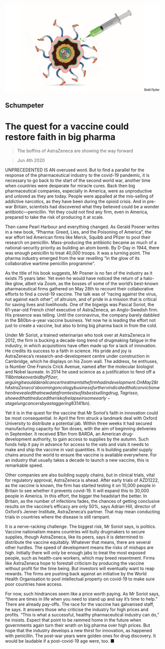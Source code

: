 ![](./images/20200606_WBD000_0.jpg)

## Schumpeter

# The quest for a vaccine could restore faith in big pharma

> The boffins of AstraZeneca are showing the way forward

> Jun 4th 2020

UNPRECEDENTED IS AN overused word. But to find a parallel for the response of the pharmaceutical industry to the covid-19 pandemic, it is necessary to go back to the start of the second world war, another time when countries were desperate for miracle cures. Back then big pharmaceutical companies, especially in America, were as unproductive and unloved as they are today. People were appalled at the mis-selling of addictive narcotics, as they have been during the opioid crisis. And in pre-war Britain, scientists had discovered what they believed could be a wonder antibiotic—penicillin. Yet they could not find any firm, even in America, prepared to take the risk of producing it at scale.

Then came Pearl Harbour and everything changed. As Gerald Posner writes in a new book, “Pharma: Greed, Lies, and the Poisoning of America”, the war effort led American firms like Merck, Squibb and Pfizer to pool their research on penicillin. Mass-producing the antibiotic became as much of a national-security priority as building an atom bomb. By D-Day in 1944, there was enough penicillin to treat 40,000 troops. It was a turning point. The pharma industry emerged from the war revelling “in the glow of its collaborative wartime penicillin programme”.

As the title of his book suggests, Mr Posner is no fan of the industry as it exists 75 years later. Yet even he would have noticed the return of a halo-like glow, albeit via Zoom, as the bosses of some of the world’s best-known pharmaceutical firms gathered on May 28th to recount their collaborative efforts to find a covid-19 vaccine. The talk was of “racing against the virus, not against each other”, of altruism, and of pride in a mission that is critical for saving lives and livelihoods. One of the bigwigs was Pascal Soriot, the 61-year-old French chief executive of AstraZeneca, an Anglo-Swedish firm. His presence was telling. Until the coronavirus, the company barely dabbled in the $60bn-a-year vaccine business. Yet now he is leading the effort not just to create a vaccine, but also to bring big pharma back in from the cold.

Under Mr Soriot, a trained veterinarian who took over at AstraZeneca in 2012, the firm is bucking a decade-long trend of drugmaking fatigue in the industry, in which acquisitions have often made up for a lack of innovation. He credits its success to a faith in science. His pride and joy is AstraZeneca’s research-and-development centre under construction in Cambridge, which he displays on his Zoom wall. The address, he enthuses, is Number One Francis Crick Avenue, named after the molecular biologist and Nobel laureate. In 2014 he used science as a justification to fend off a $118bn takeover bid by Pfizer, arguing it would derail cancer treatments the firm had in development. On May 28th AstraZeneca’s booming oncology business further vindicated that conviction when it revealed that new data from tests of its bestselling drug, Tagrisso, showed that it reduced the risk of relapse in some early-stage lung cancers by a staggering 83%. Though its returns are still below the industry average, such successes have made AstraZeneca Britain’s biggest listed company, now worth £112bn ($141bn).

Yet it is in the quest for the vaccine that Mr Soriot’s faith in innovation could be most consequential. In April the firm struck a landmark deal with Oxford University to distribute a potential jab. Within three weeks it had secured manufacturing capacity for 1bn doses, with the aim of beginning deliveries in September. It received $1bn from BARDA, an American drug-development authority, to gain access to supplies by the autumn. Such funds help it pay in advance for access to the vats and vials it needs to make and ship the vaccine in vast quantities. It is building parallel supply chains around the world to ensure the vaccine is available everywhere. For an industry that usually takes a decade to launch a new vaccine, this is remarkable speed.

Other companies are also building supply chains, but in clinical trials, vital for regulatory approval, AstraZeneca is ahead. After early trials of AZD1222, as the vaccine is known, the firm has started testing it on 10,000 people in Britain to see whether it prevents covid-19. It will expand this to 30,000 people in America. In this effort, the bigger the headstart the better. In Britain, as the number of infections fades, the chances of getting conclusive results on the vaccine’s efficacy are only 50%, says Adrian Hill, director of Oxford’s Jenner Institute, AstraZeneca’s partner. That may mean conducting trials in countries where the disease is still rampant.

It is a nerve-racking challenge. The biggest risk, Mr Soriot says, is politics. Vaccine nationalism means countries will bully drugmakers to secure supplies, though AstraZeneca, like its peers, says it is determined to distribute the vaccine equitably. Whatever that means, there are several other hurdles. The speed of development means the risks of mishaps are high. Initially there will only be enough jabs to treat the most exposed people, such as health-care workers, which may breed resentment. Firms like AstraZeneca hope to forestall criticism by producing the vaccine without profit for the time being. But investors will eventually want to reap rewards. The firms are pushing back against an initiative by the World Health Organisation to pool intellectual property on covid-19 to make sure poor countries have access.

For now, such hindrances seem like a price worth paying. As Mr Soriot says, “there are times in life when you need to stand up and say it’s time to help.” There are already pay-offs. The race for the vaccine has galvanised staff, he says. It answers those who criticise the industry for high prices and profits. “This is what a successful, healthy pharmaceutical industry can do,” he insists. Expect that point to be rammed home in the future when governments again turn their wrath on big pharma over high prices. But hope that the industry develops a new thirst for innovation, as happened with penicillin. The post-war years were golden ones for drug discovery. It would be laudable if a post-covid-19 age were, too. ■